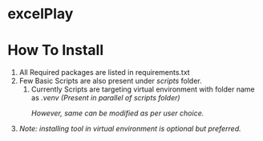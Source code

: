 # excelPlay

# How To Install 
<ol>
<li>All Required packages are listed in requirements.txt
<li>Few Basic Scripts are also present under <i>scripts</i> folder.
<ol>
<li>Currently Scripts are targeting virtual environment with folder name as <i>.venv<i> (Present in parallel of <i>scripts</i> folder)

However, same can be modified as per user choice. 
</ol>
<li>Note: installing tool in virtual environment is optional but preferred.
</ol>
